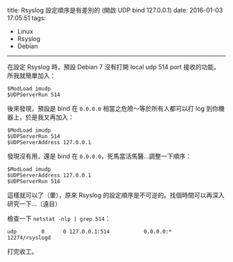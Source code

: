 title: Rsyslog 設定順序是有差別的 (開啟 UDP bind 127.0.0.1)
date: 2016-01-03 17:05:51
tags:
  - Linux
  - Rsyslog
  - Debian
---

在設定 Rsyslog 時，預設 Debian 7 沒有打開 local udp 514 port 接收的功能。所我就簡單加入：

```
$ModLoad imudp
$UDPServerRun 514
```

後來發現，預設是 bind 在 `0.0.0.0` 相當之危險～等於所有人都可以打 log 到你機器上，於是我又再加入：

```
$ModLoad imudp
$UDPServerRun 514
$UDPServerAddress 127.0.0.1
```

發現沒有用，還是 bind 在 `0.0.0.0`，死馬當活馬醫...調整一下順序：

```
$ModLoad imudp
$UDPServerAddress 127.0.0.1
$UDPServerRun 514
```

這樣就可以了（暈），原來 Rsyslog 的設定順序是不可逆的。找個時間可以再深入研究一下...（遠目）

檢查一下 `netstat -nlp | grep 514`：

```
udp        0      0 127.0.0.1:514           0.0.0.0:*                           12274/rsyslogd  
```

打完收工。
